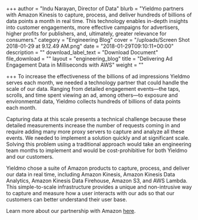 +++
author = "Indu Narayan, Director of Data"
blurb = "Yieldmo partners with Amazon Kinesis to capture, process, and deliver hundreds of billions of data points a month in real time. This technology enables in-depth insights into customer engagements, more effective campaigns for advertisers, higher profits for publishers, and, ultimately, greater relevance for consumers."
category = "Engineering Blog"
cover = "/uploads/Screen Shot 2018-01-29 at 9.12.49 AM.png"
date = "2018-01-29T09:10:11+00:00"
description = ""
download_label_text = "Download Document"
file_download = ""
layout = "engineering_blog"
title = "Delivering Ad Engagement Data in Milliseconds with AWS"
weight = ""

+++
To increase the effectiveness of the billions of ad impressions Yieldmo serves each month, we needed a technology partner that could handle the scale of our data. Ranging from detailed engagement events—the taps, scrolls, and time spent viewing an ad, among others—to exposure and environmental data, Yieldmo collects hundreds of billions of data points each month. 

Capturing data at this scale presents a technical challenge because these detailed measurements increase the number of requests coming in and require adding many more proxy servers to capture and analyze all these events. We needed to implement a solution quickly and at significant scale. Solving this problem using a traditional approach would take an engineering team months to implement and would be cost-prohibitive for both Yieldmo and our customers.

Yieldmo chose a suite of Amazon products to capture, process, and deliver our data in real time, including Amazon Kinesis, Amazon Kinesis Data Analytics, Amazon Kinesis Data Firehouse, Amazon S3, and AWS Lambda. This simple-to-scale infrastructure provides a unique and non-intrusive way to capture and measure how a user interacts with our ads so that our customers can better understand their user base.

Learn more about our partnership with Amazon [here](https://aws.amazon.com/solutions/case-studies/yieldmo/ "Yieldmo Uses AWS to Deliver Ad Engagement Data in Milliseconds").  